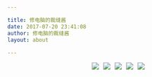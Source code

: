 ```yaml
---

title: 修电脑的裁缝酱
date: 2017-07-20 23:41:08
author: 修电脑的裁缝酱
layout: about
	
---
```


<style>
.about-img{display:inline-block;}
.about-a{border:0; margin: 0 5px}
</style>

<div align="center"><a class="about-a" href="mailto:huihut@outlook.com"><img class="about-img" src="http://ojlsgreog.bkt.clouddn.com/mail.png"/></a><a class="about-a" href="https://blog.huihut.com"><img class="about-img" src="http://ojlsgreog.bkt.clouddn.com/blog.png"/></a><a class="about-a" href="http://blog.csdn.net/huihut"><img class="about-img" src="http://ojlsgreog.bkt.clouddn.com/csdn.png"/></a><a class="about-a" href="https://github.com/huihut"><img class="about-img" src="http://ojlsgreog.bkt.clouddn.com/github.png"/></a><a class="about-a" href="https://www.zhihu.com/people/huihut"><img class="about-img" src="http://ojlsgreog.bkt.clouddn.com/zhihu.png"/></a></div>